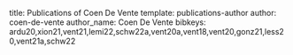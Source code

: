 title: Publications of Coen De Vente
template: publications-author
author: coen-de-vente
author_name: Coen De Vente
bibkeys: ardu20,xion21,vent21,lemi22,schw22a,vent20a,vent18,vent20,gonz21,less20,vent21a,schw22